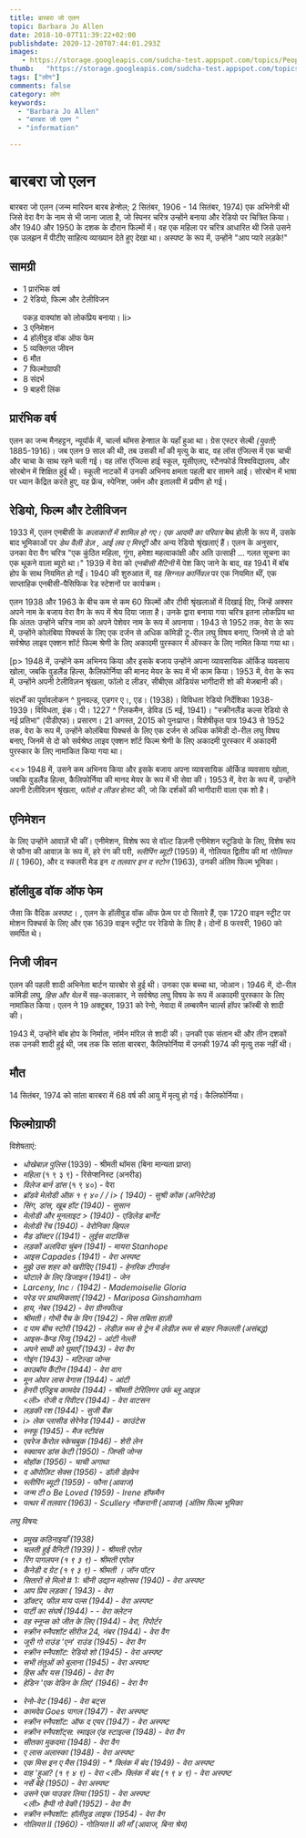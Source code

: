 ```yaml
---
title: बारबरा जो एलन 
topic: Barbara Jo Allen
date: 2018-10-07T11:39:22+02:00
publishdate: 2020-12-20T07:44:01.293Z
images: 
   - https://storage.googleapis.com/sudcha-test.appspot.com/topics/People/barbara_jo_allen/1.jpeg
thumb:   "https://storage.googleapis.com/sudcha-test.appspot.com/topics/People/barbara_jo_allen/thumb.jpeg"
tags: ["लोग"]
comments: false
category: लोग
keywords: 
  - "Barbara Jo Allen"
  - "बारबरा जो एलन "
  - "information"

---
```

<h1> बारबरा जो एलन </h1> <p> बारबरा जो एलन (जन्म मारियन बारब हेन्शेल; 2 सितंबर, 1906 - 14 सितंबर, 1974) एक अभिनेत्री थी जिसे वेरा वैग के नाम से भी जाना जाता है, जो स्पिनर चरित्र उन्होंने बनाया और रेडियो पर चित्रित किया। और 1940 और 1950 के दशक के दौरान फिल्मों में। वह एक महिला पर चरित्र आधारित थी जिसे उसने एक उलझन में पीटीए साहित्य व्याख्यान देते हुए देखा था। अस्पष्ट के रूप में, उन्होंने "आप प्यारे लड़के!" </P> <h2> सामग्री </h2> <ul> <li> 1 प्रारंभिक वर्ष </li> <li> 2 रेडियो, फिल्म और टेलीविजन </p> पकड़ वाक्यांश को लोकप्रिय बनाया। li> <li> 3 एनिमेशन </li> <li> 4 हॉलीवुड वॉक ऑफ फेम </li> <li> 5 व्यक्तिगत जीवन </li> <li> 6 मौत </li> <li> 7 फिल्मोग्राफी </li > <li> 8 संदर्भ </li> <li> 9 बाहरी लिंक </li> </ul> <h2> प्रारंभिक वर्ष </h2> <p> एलन का जन्म मैनहट्टन, न्यूयॉर्क में, चार्ल्स थॉमस हेन्शाल के यहाँ हुआ था। ग्रेस एस्टर सेल्बी <i> (युवती; </i> 1885-1916)। जब एलन 9 साल की थी, तब उसकी माँ की मृत्यु के बाद, वह लॉस एंजिल्स में एक चाची और चाचा के साथ रहने चली गई। वह लॉस एंजिल्स हाई स्कूल, यूसीएलए, स्टैनफोर्ड विश्वविद्यालय, और सोरबोन में शिक्षित हुई थी। स्कूली नाटकों में उनकी अभिनय क्षमता पहली बार सामने आई। सोरबोन में भाषा पर ध्यान केंद्रित करते हुए, वह फ्रेंच, स्पेनिश, जर्मन और इतालवी में प्रवीण हो गई। </p> <h2> रेडियो, फिल्म और टेलीविजन </h2> <p> 1933 में, एलन एनबीसी के <i> कलाकारों में शामिल हो गए। एक आदमी का परिवार </i> बेथ होली के रूप में, उसके बाद भूमिकाओं पर <i> डेथ वैली डेज़ </i>, <i> आई लव ए मिस्ट्री </i> और अन्य रेडियो श्रृंखलाएं हैं। एलन के अनुसार, उनका वेरा वैग चरित्र "एक कुंठित महिला, गूंगा, हमेशा महत्वाकांक्षी और अति उत्साही ... गलत सूचना का एक थूकने वाला ब्यूरो था।" 1939 में वेरा को <i> एनबीसी मैटिनी </i> में पेश किए जाने के बाद, वह 1941 में बॉब होप के साथ नियमित हो गईं। 1940 की शुरुआत में, वह <i> सिग्नल कार्निवल </i> पर एक नियमित थीं, एक साप्ताहिक एनबीसी-पैसिफिक रेड स्टेशनों पर कार्यक्रम। </p> <p> एलन 1938 और 1963 के बीच कम से कम 60 फिल्मों और टीवी श्रृंखलाओं में दिखाई दिए, जिन्हें अक्सर अपने नाम के बजाय वेरा वैग के रूप में श्रेय दिया जाता है। उनके द्वारा बनाया गया चरित्र इतना लोकप्रिय था कि अंततः उन्होंने चरित्र नाम को अपने पेशेवर नाम के रूप में अपनाया। 1943 से 1952 तक, वेरा के रूप में, उन्होंने कोलंबिया पिक्चर्स के लिए एक दर्जन से अधिक कॉमेडी टू-रील लघु विषय बनाए, जिनमें से दो को सर्वश्रेष्ठ लाइव एक्शन शॉर्ट फिल्म श्रेणी के लिए अकादमी पुरस्कार में ऑस्कर के लिए नामित किया गया था। </p> [p> 1948 में, उन्होंने कम अभिनय किया और इसके बजाय उन्होंने अपना व्यावसायिक ऑर्किड व्यवसाय खोला, जबकि वुडलैंड हिल्स, कैलिफोर्निया की मानद मेयर के रूप में भी काम किया। 1953 में, वेरा के रूप में, उन्होंने अपनी टेलीविज़न श्रृंखला, फॉलो द लीडर, सीबीएस ऑडियंस भागीदारी शो की मेजबानी की। </p> <p> संदर्भों का पूर्वावलोकन ^ ग्रुनवल्ड, एडगर ए।, एड। (1938)। विविधता रेडियो निर्देशिका 1938-1939। विविधता, इंक। पी। 1227 ^ ग्लिकमैन, डेविड (5 मई, 1941)। "स्क्रीनलैंड कल्स रेडियो से नई प्रतिभा" (पीडीएफ)। प्रसारण। 21 अगस्त, 2015 को पुनःप्राप्त। विशेषीकृत पात्र 1943 से 1952 तक, वेरा के रूप में, उन्होंने कोलंबिया पिक्चर्स के लिए एक दर्जन से अधिक कॉमेडी दो-रील लघु विषय बनाए, जिनमें से दो को सर्वश्रेष्ठ लाइव एक्शन शॉर्ट फिल्म श्रेणी के लिए अकादमी पुरस्कार में अकादमी पुरस्कार के लिए नामांकित किया गया था। </p> <<> 1948 में, उसने कम अभिनय किया और इसके बजाय अपना व्यावसायिक ऑर्किड व्यवसाय खोला, जबकि वुडलैंड हिल्स, कैलिफोर्निया की मानद मेयर के रूप में भी सेवा की। 1953 में, वेरा के रूप में, उन्होंने अपनी टेलीविज़न श्रृंखला, <i> फॉलो द लीडर </i> होस्ट की, जो कि दर्शकों की भागीदारी वाला एक शो है। </p> <h2> एनिमेशन </h2> <p> के लिए उन्होंने आवाज़ें भी कीं। एनीमेशन, विशेष रूप से वॉल्ट डिज़नी एनीमेशन स्टूडियो के लिए, विशेष रूप से फौना की आवाज़ के रूप में, हरे रंग की परी, <i> स्लीपिंग ब्यूटी </i> (1959) में, गोलियत द्वितीय की मां <i> गोलियत II </i> ( 1960), और द स्कलरी मेड इन <i> द तलवार इन द स्टोन </i> (1963), उनकी अंतिम फिल्म भूमिका। </p> <h2> हॉलीवुड वॉक ऑफ फेम </h2> <p> जैसा कि वैदिक अस्पष्ट। , एलन के हॉलीवुड वॉक ऑफ फ़ेम पर दो सितारे हैं, एक 1720 वाइन स्ट्रीट पर मोशन पिक्चर्स के लिए और एक 1639 वाइन स्ट्रीट पर रेडियो के लिए है। दोनों 8 फरवरी, 1960 को समर्पित थे। </p> <h2> निजी जीवन </h2> <p> एलन की पहली शादी अभिनेता बार्टन यारबोर से हुई थी। उनका एक बच्चा था, जोआन। 1946 में, दो-रील कॉमेडी लघु, <i> हिस और येल </i> में सह-कलाकार, ने सर्वश्रेष्ठ लघु विषय के रूप में अकादमी पुरस्कार के लिए नामांकित किया। एलन ने 19 अक्टूबर, 1931 को रेनो, नेवादा में लम्बरमैन चार्ल्स हॉपर क्रॉस्बी से शादी की। </p> <p> 1943 में, उन्होंने बॉब होप के निर्माता, नॉर्मन मॉरेल से शादी की। उनकी एक संतान थी और तीन दशकों तक उनकी शादी हुई थी, जब तक कि सांता बारबरा, कैलिफोर्निया में उनकी 1974 की मृत्यु तक नहीं थी। </p> <h2> मौत </h2> <p> 14 सितंबर, 1974 को सांता बारबरा में 68 वर्ष की आयु में मृत्यु हो गई। कैलिफोर्निया। </p> <h2> फिल्मोग्राफी </h2> <p> विशेषताएं: </p> <ul> <li> <i> धोखेबाज़ पुलिस </i> (1939) - श्रीमती थॉमस (बिना मान्यता प्राप्त) </li> <li> <i> महिला </i > (१ ९ ३ ९) - रिसेप्शनिस्ट (अनरीड) </li> <li> <i> विलेज बार्न डांस </i> (१ ९ ४०) - वेरा </ली> <li> <i> ब्रॉडवे मेलोडी ऑफ़ १ ९ ४० / / i> ( 1940) - सुश्री कोंक (अनिरेटेड) </li> <li> <i> सिंग, डांस, खूब हॉट </i> (1940) - सुसान </li> <li> <i> मेलोडी और मूनलाइट </i> > (1940) - एडिलेड बार्नेट </li> <li> <i> मेलोडी रेंच </i> (1940) - वेरोनिका व्हिपल </li> <li> <i> मैड डॉक्टर </> ((1941) - लुईस वाटकिंस </li> <li> <i> लड़कों अलविदा चुंबन </i> (1941) - मायरा Stanhope </li> <li> <i> आइस Capades </i> (1941) - वेरा अस्पष्ट </li> <li> <i> मुझे उस शहर को खरीदिए </i> (1941) - हेनरिक टीगार्डन </li> <li> <i> घोटाले के लिए डिजाइन </i> (1941) - जेन </li> <li> <i> Larceny, Inc। </i> (1942) - Mademoiselle Gloria </li> <li> <i> परेड पर प्राथमिकताएं </i> (1942) - Mariposa Ginshamham </li> <li> <i> हाय, नेबर </i> (1942) - वेरा ग्रीनफील्ड </li> <li> <i> श्रीमती। गोभी पैच के विग </i> (1942) - मिस तबिता हाज़ी </li> <li> <i> द पाम बीच स्टोरी </i> (1942) - लेडीज़ रूम से ट्रेन में लेडीज़ रूम से बाहर निकलती (असंबद्ध) </li> <li> <i> आइस-कैप्ड रिव्यू </i> (1942) - आंटी नेल्ली </li> <li> <i> अपने साथी को घुमाएँ </i> (1943) - वेरा वैग </li> <li> <i> गोइंग </i> (1943) - मटिल्डा जोन्स </li> <li> <i> काउबॉय कैंटीन </i> (1944) - वेरा वाग </li> <li > <i> मून ओवर लास वेगास </i> (1944) - आंटी </li> <li> <i> हेनरी एल्ड्रिच कामदेव </i> (1944) - श्रीमती टेरिलिगर उर्फ ​​ब्लू आइज़ </li> <ली> <i> रोजी द रिवीटर </i> (1944) - वेरा वाटसन </li> <li> <i> लड़की रश </i> (1944) - सुजी बैंक </li> <li> i> लेक प्लासीड सेरेनेड </i> (1944) - काउंटेस </li> <li> <i> स्नफू </i> (1945) - मैज स्टीवंस </li> <li> <i> एवरेज कैरोल स्केचबुक </i> (1946) - शेरी लेन </li> <li> <i> स्क्वायर डांस केटी </i> (1950) - जिप्सी जोन्स </li> <li> <i> मोहॉक </i> (1956) - चाची अगाथा </li> <li> <i> द ऑपोज़िट सेक्स </i> (1956) - डॉली डेहवेन </li> <li> <i> स्लीपिंग ब्यूटी </i> (1959) - फौना (आवाज) </li > <li> <i> जन्म टी o Be Loved </i> (1959) - Irene हॉफमैन </li> <li> <i> पत्थर में तलवार </i> (1963) - Scullery नौकरानी (आवाज) (अंतिम फिल्म भूमिका </li> </ul> <p> लघु विषय: </p> <ul> <li> <i> प्रमुख कठिनाइयाँ </i> (1938) </li> <li> <i> चलती हुई वैनिटी </i> (1939) ) - श्रीमती एरोल </li> <li> <i> रिंग पागलपन </i> (१ ९ ३ ९) - श्रीमती एरोल </li> <li> <i> कैनेडी द ग्रेट </i> (१ ९ ३ ९) - श्रीमती । जॉन पॉटर </li> <li> <i> सितारों से मिलो # 1: चीनी उद्यान महोत्सव </i> (1940) - वेरा अस्पष्ट </li> <li> <i> आप प्रिय लड़का </i> ( 1943) - वेरा </li> <li> <i> डॉक्टर, फील माय पल्स </i> (1944) - वेरा अस्पष्ट </li> <li> <i> पार्टी का संघर्ष </i> (1944) - - वेरा क्लेटन </li> <li> <i> वह स्नूप्स को जीत के लिए </i> (1944) - वेरा, रिपोर्टर </li> <li> <i> स्क्रीन स्नैपशॉट सीरीज 24, नंबर </i > (1944) - वेरा वैग </li> <li> <i> जूरी गो राउंड 'एन' राउंड </i> (1945) - वेरा वैग </li> <li> <i> स्क्रीन स्नैपशॉट: रेडियो शो </i> (1945) - वेरा अस्पष्ट </li> <li> <i> सभी तंतुओं को बुलाना </i> (1945) - वेरा अस्पष्ट </li> <li> <i> हिस और यस </i> (1946) - वेरा वैग </li> <li> <i> हेडिन 'एक वेडिन के लिए' </i> (1946) - वेरा वैग </li> </ul> <p> </p> <ul> <li> <i> रेनो-वेट </i> (1946) - वेरा बट्स </li> <li> <i> कामदेव Goes पागल </i> (1947) - वेरा अस्पष्ट </li> <li> <i> स्क्रीन स्नैपशॉट: ऑफ द एयर </i> (1947) - वेरा अस्पष्ट </li> <li> <i> स्क्रीन स्नैपशॉट्स: स्माइल एंड स्टाइल्स </i> (1948) - वेरा वैग </li> <li> <i> सीतका मुकदमा </i> (1948) - वेरा वैग </li> <li> <i> ए लास अलास्का </i> (1948) - वेरा अस्पष्ट </li> <li> <i> एक मिस इन ए मैस </i> (1949) - * <i> क्लिंक में बंद </i> (1949) - वेरा अस्पष्ट </li> <li> <i> वाह 'हुआ? </I> (१ ९ ४ ९) - वेरा </ली> <ली> <i> क्लिंक में बंद </i> (१ ९ ४ ९) - वेरा अस्पष्ट </li> <li> <i> नर्से बेहे </i> (1950) - वेरा अस्पष्ट </li> <li> <i> उसने एक पाउडर लिया </i> (1951) - वेरा अस्पष्ट </li> <ली> <i> हैप्पी गो वेकी </i> (1952) - वेरा वैग </li> <li> <i> स्क्रीन स्नैपशॉट: हॉलीवुड लाइफ </i> (1954) - वेरा वैग </li> <li> <i> गोलियत II </i> (1960) - गोलियत II की माँ (आवाज, बिना श्रेय) </li> </ul> <p> </p> 